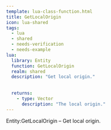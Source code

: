 ```yaml
---
template: lua-class-function.html
title: GetLocalOrigin
icon: lua-shared
tags:
  - lua
  - shared
  - needs-verification
  - needs-example
lua:
  library: Entity
  function: GetLocalOrigin
  realm: shared
  description: "Get local origin."
  
  
  returns:
    - type: Vector
      description: "The local origin."
---
```


<div class="lua__search__keywords">
Entity:GetLocalOrigin &#x2013; Get local origin.
</div>
